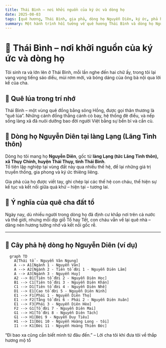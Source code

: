 ```yaml
---
title: Thái Bình – nơi khởi nguồn của ký ức và dòng họ
date: 2025-08-03
tags: [quê hương, Thái Bình, gia phả, dòng họ Nguyễn Diên, ký ức, phả hệ]
summary: Một hành trình hồi tưởng về quê hương Thái Bình và dòng họ Nguyễn Diên – gốc gác tổ tiên tôi tại Lãng Tình thôn, xã Thụy Chính, huyện Thái Thụy.
---
```


# 🏡 Thái Bình – nơi khởi nguồn của ký ức và dòng họ

Tôi sinh ra và lớn lên ở Thái Bình, mỗi lần nghe đến hai chữ ấy, trong tôi lại vang vọng tiếng sáo diều, mùi rơm mới, và bóng dáng của ông bà nội qua lời kể của cha.

## 🌾 Quê lúa trong trí nhớ

Thái Bình – một vùng quê đồng bằng sông Hồng, được gọi thân thương là “quê lúa”. Những cánh đồng thẳng cánh cò bay, hệ thống đê điều, và nếp sống làng xã đã nuôi dưỡng bao đời người Việt bằng sự bền bỉ và cần cù.

## 👣 Dòng họ Nguyễn Diên tại làng Lạng (Lãng Tình thôn)

Dòng họ tôi mang họ **Nguyễn Diên**, gốc từ **làng Lạng (tức Lãng Tình thôn), xã Thụy Chính, huyện Thái Thụy, tỉnh Thái Bình**.  
Tổ tiên lập nghiệp tại vùng đất này qua nhiều thế hệ, để lại những giá trị truyền thống, gia phong và ký ức thiêng liêng.

Gia phả của họ được viết tay, ghi chép lại các thế hệ con cháu, thể hiện sự kế tục và kết nối giữa quá khứ – hiện tại – tương lai.

## 🧭 Ý nghĩa của quê cha đất tổ

Ngày nay, dù nhiều người trong dòng họ đã định cư khắp nơi trên cả nước và thế giới, nhưng mỗi dịp giỗ Tổ hay Tết, con cháu vẫn về lại quê nhà – dâng nén hương tưởng nhớ và kết nối gốc rễ.

---

## 🌿 Cây phả hệ dòng họ Nguyễn Diên (ví dụ)

```mermaid
  graph TD
    A[Thái tổ - Nguyễn Văn Ngung] 
    A --> A1[Ngành 1 - Nguyễn Văn] 
    A --> A2[Ngành 2 - Tiên tổ đời 1 - Nguyễn Diên Lãm] 
    A --> A3[Ngành 3 - Nguyễn Huy] 
    A2 --> B1[Tiên tổ đời 2 - Nguyễn Diên Học] 
    B1 --> C1[Tiên tổ đời 3 - Nguyễn Diên Khán] 
    C1 --> D1[Tiên tổ đời 4 - Nguyễn Diên Nhẽ]  
    D1 --> E1[Cao tổ đời 5 - Nguyễn Diên Ninh]  
    E1 --> F1[Phái 1 - Nguyễn Diên Thọ] 
    E1 --> F2[Tằng tổ đời 6 - Phái 2 - Nguyễn Diên Xuân] 
    E1 --> F3[Phái 3 - Nguyễn Diên Hèo] 
    F2 --> G1[Tổ đời 7 - Nguyễn Diên Mai]
    G1 --> H1[Tổ đời 8 - Nguyễn Diên Tách]
    G1 --> H1[Đời 9 - Nguyễn Duy Tiêu]
    H1 --> I1[Đời 10 - Nguyễn Hoàng Long - tôi] 
    I1 --> K1[Đời 11 - Nguyễn Hoàng Thiên Đức]
  ```
“Đi bao xa cũng cần biết mình từ đâu đến.”
– Lời cha tôi khi đưa tôi về thắp hương mộ tổ